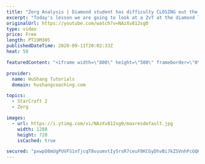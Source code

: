 ```yaml
---
title: "Zerg Analysis | Diamond student has difficulty CLOSING out the MATCH [Starcraft 2]"
excerpt: "Today's lesson we are going to look at a ZvT at the diamond level focusing on the Zerg Analysis. The zerg manages to get into a very strong position but has difficulty closing it out. Let's learn how we can approach this scenario better!  Zerg Analysis | Diamond student has difficulty CLOSING out the"
originalUrl: https://youtube.com/watch?v=NAzXv812sg0
type: video
price: Free
length: PT19M30S
publishedDateTime: 2020-09-11T20:02:33Z
heat: 50

featuredContent: "<iframe width=\"800\" height=\"500\" frameborder=\"0\" src=\"https://www.youtube.com/embed/NAzXv812sg0\" allow=\"accelerometer; autoplay; encrypted-media; gyroscope; picture-in-picture\" allowfullscreen></iframe>"

provider:
  name: HuShang Tutorials
  domain: hushangcoaching.com

topics:
  - StarCraft 2
  - Zerg

images:
  - url: https://i.ytimg.com/vi/NAzXv812sg0/maxresdefault.jpg
    width: 1280
    height: 720
    isCached: true

secured: "pxwpO8mUgPUVFS1nTjcqT8vuumvtIy5rsR7ceuF8KCGyDhvBi7kZSVnhPcGQKhebYrnE8AaW3jREjd8Uj5TvAurWstAWd3H2qqNW5c5CGQdOD5BC+ZvsiyZpgmSVQeOvzds6LbwJsRLZoaUhL0LzAPTtSPyhjUzslcniLPndrDVQU7kVfCYUUaMi3YUdfmSrxLkTvJE4veCmsGdDruQir6ylXV6unJIN+l2l8u1h+dFYmTDkHsYQVIjkVRrgoLQg9XEwDLtcRWdYuR6NE5dkoBQ+1dYTTs2pX+INEzr9Mbrn0thVqz/Tt2+Q1irgk3HdZRrMR9WgdbVKfc5NZcSkgHRzL5ZspV3guytRj4I6e7pA2WyxkG2PUeNXALKcvuTGCtXtIudrcwJzdzpZq5G4UZ+6uC49w3yZnoZ4vWmO1vQ=;qRzcroU+2Q51V2wnps+AjA=="
---
```


